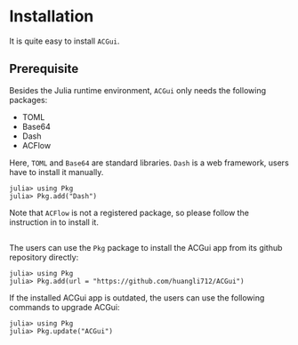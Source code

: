 # Installation

It is quite easy to install `ACGui`.

## Prerequisite

Besides the Julia runtime environment, `ACGui` only needs the following packages:

* TOML
* Base64
* Dash
* ACFlow

Here, `TOML` and `Base64` are standard libraries. `Dash` is a web framework, users have to install it manually.

```julia-repl
julia> using Pkg
julia> Pkg.add("Dash")
```

Note that `ACFlow` is not a registered package, so please follow the instruction in
to install it.

## 

The users can use the `Pkg` package to install the ACGui app from its github repository directly:

```julia-repl
julia> using Pkg
julia> Pkg.add(url = "https://github.com/huangli712/ACGui")
```

If the installed ACGui app is outdated, the users can use the following commands to upgrade ACGui:

```julia-repl
julia> using Pkg
julia> Pkg.update("ACGui")
```

